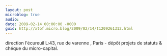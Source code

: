 ```yaml
---
layout: post
microblog: true
audio: 
date: 2009-02-14 00:00:00 -0000
guid: http://xtof.micro.blog/2009/02/14/t1209261312.html
---
```

direction l'écureuil L:43, rue de varenne , Paris - dépôt projets de statuts &amp; chéque du micro-capital.
